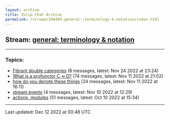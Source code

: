 ```yaml
---
layout: archive
title: Zulip Chat Archive
permalink: /stream/348484-general:-terminology-&-notation/index.html
---
```


## Stream: [general: terminology & notation](https://mattecapu.github.io/ct-zulip-archive/stream/348484-general:-terminology-&-notation/index.html)
---

### Topics:

* [Fibrant double categories](topic/topic_Fibrant.20double.20categories.html) (8 messages, latest: Nov 24 2022 at 23:24)
* [What is a profunctor C ⇸ D?](topic/topic_What.20is.20a.20profunctor.20C.20.E2.87.B8.20D.3F.html) (74 messages, latest: Nov 11 2022 at 21:02)
* [how do you denote these things](topic/topic_how.20do.20you.20denote.20these.20things.html) (24 messages, latest: Nov 11 2022 at 16:11)
* [stream events](topic/topic_stream.20events.html) (4 messages, latest: Nov 10 2022 at 12:29)
* [actions, modules](topic/topic_actions.2C.20modules.html) (51 messages, latest: Oct 10 2022 at 15:34)

<hr><p>Last updated: Dec 12 2022 at 00:48 UTC</p>